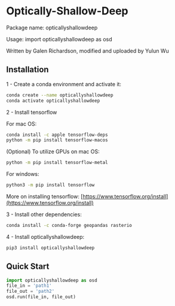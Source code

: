 # Optically-Shallow-Deep 

Package name: opticallyshallowdeep

Usage: import opticallyshallowdeep as osd

Written by Galen Richardson, modified and uploaded by Yulun Wu


 
## Installation 

1 - Create a conda environment and activate it: 

```bash
conda create --name opticallyshallowdeep
conda activate opticallyshallowdeep
```

2 - Install tensorflow 

For mac OS: 

```bash
conda install -c apple tensorflow-deps
python -m pip install tensorflow-macos

```

(Optional) To utilize GPUs on mac OS: 


```bash
python -m pip install tensorflow-metal

```



For windows:

```bash
python3 -m pip install tensorflow

```



More on installing tensorflow: [https://www.tensorflow.org/install](https://www.tensorflow.org/install)


3 - Install other dependencies: 

```bash
conda install -c conda-forge geopandas rasterio
```


4 - Install opticallyshallowdeep: 

```bash
pip3 install opticallyshallowdeep
```


## Quick Start

```python
import opticallyshallowdeep as osd
file_in = 'path1'
file_out = 'path2'
osd.run(file_in, file_out)
```





